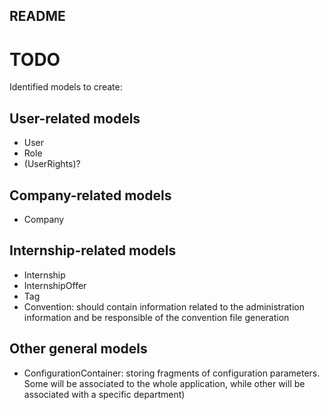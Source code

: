 ## README

# TODO
Identified models to create:

## User-related models
* User
* Role
* (UserRights)?

## Company-related models
* Company

## Internship-related models
* Internship
* InternshipOffer
* Tag
* Convention: should contain information related to the administration information and be responsible of the convention file generation

## Other general models
* ConfigurationContainer: storing fragments of configuration parameters. Some will be associated to the whole application, while other will be associated with a specific department)
